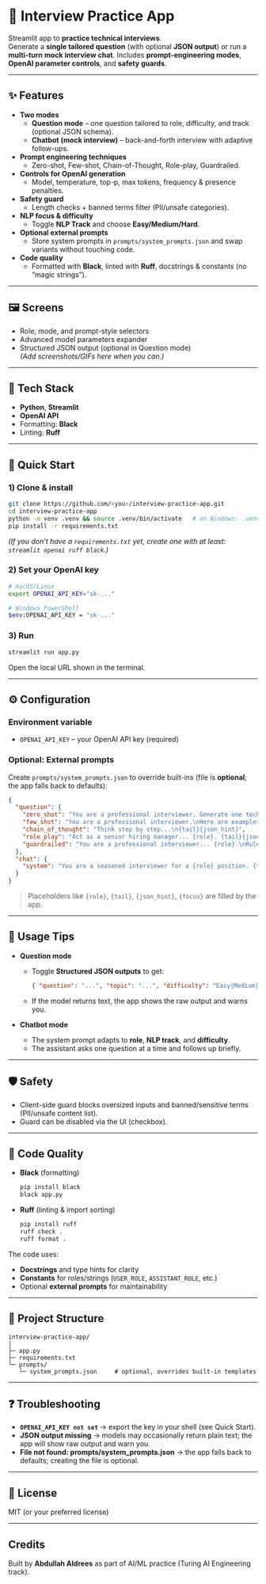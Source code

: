 # 💼 Interview Practice App

Streamlit app to **practice technical interviews**.  
Generate a **single tailored question** (with optional **JSON output**) or run a **multi-turn mock interview chat**. Includes **prompt-engineering modes**, **OpenAI parameter controls**, and **safety guards**.

---

## ✨ Features

- **Two modes**
  - **Question mode** – one question tailored to role, difficulty, and track (optional JSON schema).
  - **Chatbot (mock interview)** – back-and-forth interview with adaptive follow-ups.
- **Prompt engineering techniques**
  - Zero-shot, Few-shot, Chain-of-Thought, Role-play, Guardrailed.
- **Controls for OpenAI generation**
  - Model, temperature, top-p, max tokens, frequency & presence penalties.
- **Safety guard**
  - Length checks + banned terms filter (PII/unsafe categories).
- **NLP focus & difficulty**
  - Toggle **NLP Track** and choose **Easy/Medium/Hard**.
- **Optional external prompts**
  - Store system prompts in `prompts/system_prompts.json` and swap variants without touching code.
- **Code quality**
  - Formatted with **Black**, linted with **Ruff**, docstrings & constants (no “magic strings”).

---

## 🖼️ Screens

- Role, mode, and prompt-style selectors  
- Advanced model parameters expander  
- Structured JSON output (optional in Question mode)  
*(Add screenshots/GIFs here when you can.)*

---

## 🧱 Tech Stack

- **Python**, **Streamlit**
- **OpenAI API**
- Formatting: **Black**
- Linting: **Ruff**

---

## 🚀 Quick Start

### 1) Clone & install
```bash
git clone https://github.com/<you>/interview-practice-app.git
cd interview-practice-app
python -m venv .venv && source .venv/bin/activate   # on Windows: .venv\Scripts\activate
pip install -r requirements.txt
```

*(If you don’t have a `requirements.txt` yet, create one with at least: `streamlit openai ruff black`.)*

### 2) Set your OpenAI key
```bash
# macOS/Linux
export OPENAI_API_KEY="sk-..."

# Windows PowerShell
$env:OPENAI_API_KEY = "sk-..."
```

### 3) Run
```bash
streamlit run app.py
```

Open the local URL shown in the terminal.

---

## ⚙️ Configuration

### Environment variable
- `OPENAI_API_KEY` – your OpenAI API key (required)

### Optional: External prompts
Create `prompts/system_prompts.json` to override built-ins (file is **optional**; the app falls back to defaults):

```json
{
  "question": {
    "zero_shot": "You are a professional interviewer. Generate one technical interview question for the role: {role}. {tail}{json_hint}",
    "few_shot": "You are a professional interviewer.\nHere are examples...\nNow generate ONE new question for the role: {role}. {tail}{json_hint}",
    "chain_of_thought": "Think step by step...\n{tail}{json_hint}",
    "role_play": "Act as a senior hiring manager... {role}. {tail}{json_hint}",
    "guardrailed": "You are a professional interviewer... {role}.\nRules: ...\n{tail}{json_hint}"
  },
  "chat": {
    "system": "You are a seasoned interviewer for a {role} position. {focus}Conduct a realistic mock interview..."
  }
}
```

> Placeholders like `{role}`, `{tail}`, `{json_hint}`, `{focus}` are filled by the app.

---

## 🧪 Usage Tips

- **Question mode**  
  - Toggle **Structured JSON outputs** to get:
    ```json
    { "question": "...", "topic": "...", "difficulty": "Easy|Medium|Hard" }
    ```
  - If the model returns text, the app shows the raw output and warns you.

- **Chatbot mode**  
  - The system prompt adapts to **role**, **NLP track**, and **difficulty**.
  - The assistant asks one question at a time and follows up briefly.

---

## 🛡️ Safety

- Client-side guard blocks oversized inputs and banned/sensitive terms (PII/unsafe content list).
- Guard can be disabled via the UI (checkbox).

---

## 🧹 Code Quality

- **Black** (formatting)
  ```bash
  pip install black
  black app.py
  ```
- **Ruff** (linting & import sorting)
  ```bash
  pip install ruff
  ruff check .
  ruff format .
  ```

The code uses:
- **Docstrings** and type hints for clarity  
- **Constants** for roles/strings (`USER_ROLE`, `ASSISTANT_ROLE`, etc.)  
- Optional **external prompts** for maintainability

---

## 📁 Project Structure

```
interview-practice-app/
│
├─ app.py
├─ requirements.txt
└─ prompts/
   └─ system_prompts.json     # optional, overrides built-in templates
```

---

## ❓ Troubleshooting

- **`OPENAI_API_KEY not set`** → export the key in your shell (see Quick Start).
- **JSON output missing** → models may occasionally return plain text; the app will show raw output and warn you.
- **File not found: prompts/system_prompts.json** → the app falls back to defaults; creating the file is optional.

---

## 📄 License

MIT (or your preferred license)

---

## Credits

Built by **Abdullah Aldrees** as part of AI/ML practice (Turing AI Engineering track).
